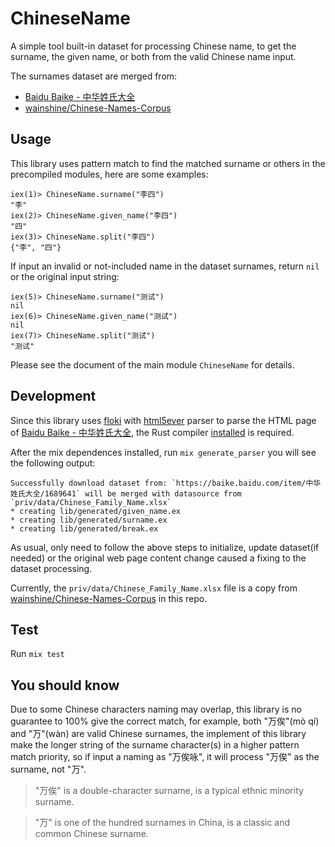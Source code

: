# ChineseName

A simple tool built-in dataset for processing Chinese name, to get the surname, the given name, or both from the valid Chinese name input.

The surnames dataset are merged from:

 * [Baidu Baike - 中华姓氏大全](https://baike.baidu.com/item/%E4%B8%AD%E5%8D%8E%E5%A7%93%E6%B0%8F%E5%A4%A7%E5%85%A8/1689641)
 * [wainshine/Chinese-Names-Corpus](https://github.com/wainshine/Chinese-Names-Corpus/tree/master/Chinese_Names_Corpus/Chinese_Family_Name（1k）.xlsx )

## Usage

This library uses pattern match to find the matched surname or others in the precompiled modules, here are some examples:

```
iex(1)> ChineseName.surname("李四")
"李"
iex(2)> ChineseName.given_name("李四")
"四"
iex(3)> ChineseName.split("李四")
{"李", "四"}
```

If input an invalid or not-included name in the dataset surnames, return `nil` or the original input string:

```
iex(5)> ChineseName.surname("测试")
nil
iex(6)> ChineseName.given_name("测试")
nil
iex(7)> ChineseName.split("测试")
"测试"
```

Please see the document of the main module `ChineseName` for details.

## Development

Since this library uses [floki](https://hex.pm/packages/floki) with [html5ever](https://hex.pm/packages/html5ever) parser to parse the HTML page of [Baidu Baike - 中华姓氏大全](https://baike.baidu.com/item/%E4%B8%AD%E5%8D%8E%E5%A7%93%E6%B0%8F%E5%A4%A7%E5%85%A8/1689641), the Rust compiler [installed](https://www.rust-lang.org/tools/install) is required.

After the mix dependences installed, run `mix generate_parser` you will see the following output:

```
Successfully download dataset from: `https://baike.baidu.com/item/中华姓氏大全/1689641` will be merged with datasource from `priv/data/Chinese_Family_Name.xlsx`
* creating lib/generated/given_name.ex
* creating lib/generated/surname.ex
* creating lib/generated/break.ex
```

As usual, only need to follow the above steps to initialize, update dataset(if needed) or the original web page content change caused a fixing to the dataset processing.

Currently, the `priv/data/Chinese_Family_Name.xlsx` file is a copy from [wainshine/Chinese-Names-Corpus](https://github.com/wainshine/Chinese-Names-Corpus) in this repo.

## Test

Run `mix test`

## You should know

Due to some Chinese characters naming may overlap, this library is no guarantee to 100% give the correct match, for example, both "万俟"(mò qí) and "万"(wàn) 
are valid Chinese surnames, the implement of this library make the longer string of the surname character(s) in a higher pattern match priority, so if input a naming as "万俟咏", it will process "万俟" as the surname, not "万".

> "万俟" is a double-character surname, is a typical ethnic minority surname.

> "万" is one of the hundred surnames in China, is a classic and common Chinese surname.
